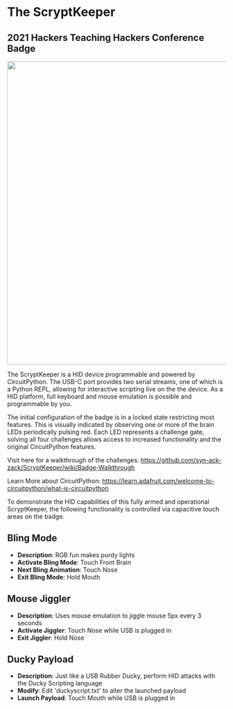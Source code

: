 # The ScryptKeeper

## 2021 Hackers Teaching Hackers Conference Badge

<img src="https://user-images.githubusercontent.com/2582445/144517951-0769373b-a938-4fa1-9a49-e73bf93c29ff.jpg" width="600" height="700">

The ScryptKeeper is a HID device programmable and powered by CircuitPython.
The USB-C port provides two serial streams, one of which is a Python REPL, 
allowing for interactive scripting live on the the device. As a HID platform, 
full keyboard and mouse emulation is possible and programmable by you.

The initial configuration of the badge is in a locked state restricting most features. This is visually indicated by observing one or more of the brain LEDs periodically pulsing red. Each LED represents a challenge gate, solving all four challenges allows access to increased functionality and the original CircuitPython features. 

Visit here for a walkthrough of the challenges: https://github.com/syn-ack-zack/ScryptKeeper/wiki/Badge-Walkthrough

Learn More about CircuitPython: https://learn.adafruit.com/welcome-to-circuitpython/what-is-circuitpython

To demonstrate the HID capabilities of this fully armed and operational ScryptKeeper, the following functionality is controlled
via capacitive touch areas on the badge. 

Bling Mode
---
- **Description**: RGB fun makes purdy lights
- **Activate Bling Mode**: Touch Front Brain
- **Next Bling Animation**: Touch Nose
- **Exit Bling Mode**: Hold Mouth

Mouse Jiggler
---
- **Description**: Uses mouse emulation to jiggle mouse 5px every 3 seconds
- **Activate Jiggler**: Touch Nose while USB is plugged in
- **Exit Jiggler**: Hold Nose

Ducky Payload
---
- **Description**: Just like a USB Rubber Ducky, perform HID attacks with the Ducky Scripting language
- **Modify**: Edit 'duckyscript.txt' to alter the launched payload
- **Launch Payload**: Touch Mouth while USB is plugged in 

